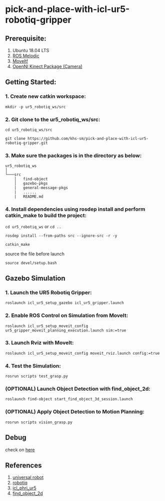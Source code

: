 # pick-and-place-with-icl-ur5-robotiq-gripper

## Prerequisite:

1. Ubuntu 18.04 LTS
2. [ROS Melodic](http://wiki.ros.org/melodic/Installation/Ubuntu)
3. [MoveIt!](http://docs.ros.org/en/melodic/api/moveit_tutorials/html/doc/getting_started/getting_started.html)
4. [OpenNI Kinect Package (Camera)](https://www.oreilly.com/library/view/learning-robotics-using/9781788623315/1235f7fe-3637-412a-a386-05859b89ee67.xhtml)


## Getting Started:

### 1. Create new catkin workspace:

    mkdir -p ur5_robotiq_ws/src
    
### 2. Git clone to the ur5_robotiq_ws/src:

    cd ur5_robotiq_ws/src

    git clone https://github.com/khs-sm/pick-and-place-with-icl-ur5-robotiq-gripper.git
    
### 3. Make sure the packages is in the directory as below:
```
ur5_robotiq_ws   
│
└───src
    │   find-object
    │   gazebo-pkgs
    |   general-message-pkgs
    |   ......
    |   README.md

```
### 4. Install dependencies using rosdep install and perform catkin_make to build the project:

   `cd ur5_robotiq_ws` or `cd ..`
   
   `rosdep install --from-paths src --ignore-src -r -y`
   
   `catkin_make`
   
   source the file before launch
   
   `source devel/setup.bash`
   
## Gazebo Simulation

### 1. Launch the UR5 Robotiq Gripper:

    roslaunch icl_ur5_setup_gazebo icl_ur5_gripper.launch
    
### 2. Enable ROS Control on Simulation from MoveIt:

    roslaunch icl_ur5_setup_moveit_config ur5_gripper_moveit_planning_execution.launch sim:=true
   
### 3. Launch Rviz with MoveIt:

    roslaunch icl_ur5_setup_moveit_config moveit_rviz.launch config:=true
    
### 4. Test the Simulation:

    rosrun scripts test_grasp.py
    
### (OPTIONAL) Launch Object Detection with find_object_2d:

    roslaunch find-object start_find_object_3d_session.launch
    
### (OPTIONAL) Apply Object Detection to Motion Planning:

    rosrun scripts vision_grasp.py
    
## Debug

check on [here](https://github.com/khs-sm/pick-and-place-with-icl-ur5-robotiq-gripper/wiki)
    
## References
1. [universal robot](https://github.com/ros-industrial/universal_robot)
2. [robotiq](https://github.com/ros-industrial/robotiq)
3. [icl_phri_ur5](https://github.com/intuitivecomputing/icl_phri_ur5)
4. [find_object_2d](https://github.com/introlab/find-object)
